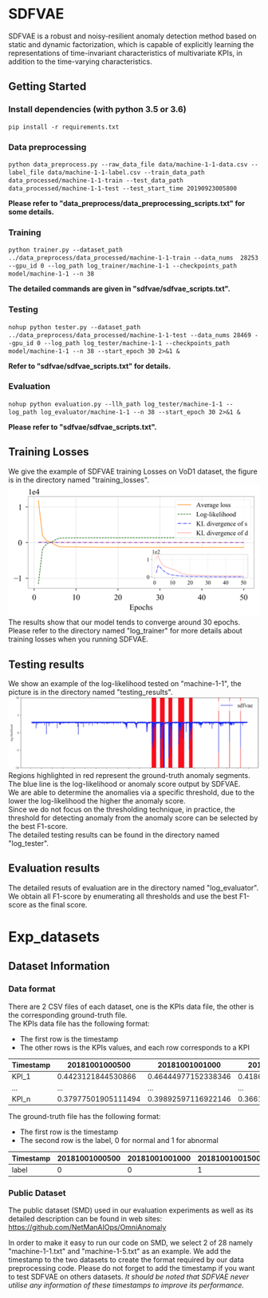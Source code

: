 # SDFVAE
SDFVAE is a robust and noisy-resilient anomaly detection method based on static and dynamic factorization, which is capable of explicitly learning the representations of time-invariant characteristics of multivariate KPIs, in addition to the time-varying characteristics.

## Getting Started
### Install dependencies (with python 3.5 or 3.6)

    pip install -r requirements.txt

### Data preprocessing
    python data_preprocess.py --raw_data_file data/machine-1-1-data.csv --label_file data/machine-1-1-label.csv --train_data_path data_processed/machine-1-1-train --test_data_path data_processed/machine-1-1-test --test_start_time 20190923005800
**Please refer to "data_preprocess/data_preprocessing_scripts.txt" for some details.**

### Training
    python trainer.py --dataset_path ../data_preprocess/data_processed/machine-1-1-train --data_nums  28253 --gpu_id 0 --log_path log_trainer/machine-1-1 --checkpoints_path model/machine-1-1 --n 38
**The detailed commands are given in "sdfvae/sdfvae_scripts.txt".**

### Testing
    nohup python tester.py --dataset_path ../data_preprocess/data_processed/machine-1-1-test --data_nums 28469 --gpu_id 0 --log_path log_tester/machine-1-1 --checkpoints_path model/machine-1-1 --n 38 --start_epoch 30 2>&1 &
**Refer to "sdfvae/sdfvae_scripts.txt" for details.**

### Evaluation
    nohup python evaluation.py --llh_path log_tester/machine-1-1 --log_path log_evaluator/machine-1-1 --n 38 --start_epoch 30 2>&1 &
**Please refer to "sdfvae/sdfvae_scripts.txt".**

## Training Losses
We give the example of SDFVAE training Losses on VoD1 dataset, the figure is in the directory named "training_losses". <br>
![image](https://github.com/dlagul/SDFVAE/blob/main/training_losses/vod1_training_losses.png) <br>
The results show that our model tends to converge around 30 epochs. <br>
Please refer to the directory named "log_trainer" for more details about training losses when you running SDFVAE.

## Testing results
We show an example of the log-likelihood tested on "machine-1-1", the picture is in the directory named "testing_results". <br>
![image](https://github.com/dlagul/SDFVAE/blob/main/testing_results/sdfvae-anomaly-score-on-machine-1-1.jpg) <br>
Regions highlighted in red represent the ground-truth anomaly segments. The blue line is the log-likelihood or anomaly score output by SDFVAE. <br>
We are able to determine the anomalies via a specific threshold, due to the lower the log-likelihood the higher the anomaly score. <br> 
Since we do not focus on the thresholding technique, in practice, the threshold for detecting anomaly from the anomaly score can be selected by the best F1-score. <br>
The detailed testing results can be found in the directory named "log_tester".

## Evaluation results
The detailed resuts of evaluation are in the directory named "log_evaluator". <br>
We obtain all F1-score by enumerating all thresholds and use the best F1-score as the final score.


# Exp_datasets

## Dataset Information

### Data format
There are 2 CSV files of each dataset, one is the KPIs data file, the other is the corresponding ground-truth file. <br>
The KPIs data file has the following format: <br>
* The first row is the timestamp <br>
* The other rows is the KPIs values, and each row corresponds to a KPI <br>

Timestamp | 20181001000500  | 20181001001000 | 20181001001500 | ...
--- | --- | --- | --- | ---
KPI_1 | 0.4423121844530866 | 0.46444977152338346 | 0.4186436700242946 | ...
... | ... | ... | ... | ... 
KPI_n | 0.37977501905111494 | 0.39892597116922146 | 0.36615750635812155 | ...

The ground-truth file has the following format: <br>
* The first row is the timestamp <br>
* The second row is the label, 0 for normal and 1 for abnormal <br>

Timestamp | 20181001000500  | 20181001001000 | 20181001001500 | ...
--- | --- | --- | --- | ---
label | 0 | 0 | 1 | ...

### Public Dataset 
The public dataset (SMD) used in our evaluation experiments as well as its detailed description can be found in web sites:
https://github.com/NetManAIOps/OmniAnomaly

In order to make it easy to run our code on SMD, we select 2 of 28 namely "machine-1-1.txt" and "machine-1-5.txt" as an example. We add the timestamp to the two datasets to create the format required by our data preprocessing code. Please do not forget to add the timestamp if you want to test SDFVAE on others datasets. *It should be noted that SDFVAE never utilise any information of these timestamps to improve its performance.* 
